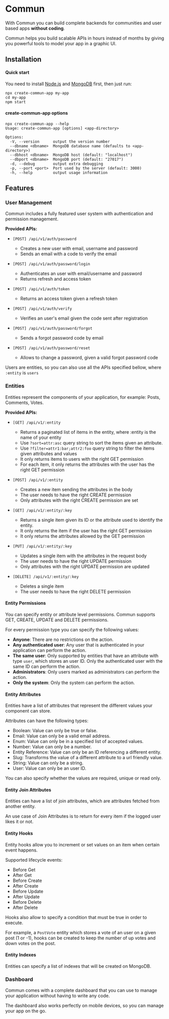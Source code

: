# Commun

With Commun you can build complete backends for communities and user based apps **without coding**.

Commun helps you build scalable APIs in hours instead of months by giving you powerful tools to model your app in a graphic UI.   

## Installation

#### Quick start

You need to install [Node.js](https://nodejs.org/en/download/) and [MongoDB](https://docs.mongodb.com/manual/installation/) first, then just run:

```
npx create-commun-app my-app
cd my-app
npm start
```

#### create-commun-app options

```
npx create-commun-app --help
Usage: create-commun-app [options] <app-directory>

Options:
  -V, --version      output the version number
  --dbname <dbname>  MongoDB database name (defaults to <app-directory>)
  --dbhost <dbname>  MongoDB host (default: "localhost")
  --dbport <dbname>  MongoDB port (default: "27017")
  -d, --debug        output extra debugging
  -p, --port <port>  Port used by the server (default: 3000)
  -h, --help         output usage information
```

## Features

### User Management

Commun includes a fully featured user system with authentication and permission management.

**Provided APIs:**

* `[POST] /api/v1/auth/password`
  - Creates a new user with email, username and password
  - Sends an email with a code to verify the email 

* `[POST] /api/v1/auth/password/login`
  - Authenticates an user with email/username and password
  - Returns refresh and access token

* `[POST] /api/v1/auth/token`
  - Returns an access token given a refresh token

* `[POST] /api/v1/auth/verify`
  - Verifies an user's email given the code sent after registration

* `[POST] /api/v1/auth/password/forgot`
  - Sends a forgot password code by email

* `[POST] /api/v1/auth/password/reset`
  - Allows to change a password, given a valid forgot password code

Users are entities, so you can also use all the APIs specified bellow, where `:entity` is `users`

### Entities

Entities represent the components of your application, for example: Posts, Comments, Votes.

**Provided APIs:**

* `[GET] /api/v1/:entity`
  - Returns a paginated list of items in the entity, where :entity is the name of your entity
  - Use `?sort=attr:asc` query string to sort the items given an attribute.
  - Use `?filter=attr1:bar;attr2:foo` query string to filter the items given attributes and values
  - It only returns items to users with the right GET permission
  - For each item, it only returns the attributes with the user has the right GET permission

* `[POST] /api/v1/:entity`
  - Creates a new item sending the attributes in the body
  - The user needs to have the right CREATE permission
  - Only attributes with the right CREATE permission are set

* `[GET] /api/v1/:entity/:key`
  - Returns a single item given its ID or the attribute used to identify the entity.
  - It only returns the item if the user has the right GET permission
  - It only returns the attributes allowed by the GET permission
 
* `[PUT] /api/v1/:entity/:key`
  - Updates a single item with the attributes in the request body
  - The user needs to have the right UPDATE permission
  - Only attributes with the right UPDATE permission are updated

* `[DELETE] /api/v1/:entity/:key`
  - Deletes a single item
  - The user needs to have the right DELETE permission

#### Entity Permissions

You can specify entity or attribute level permissions. Commun supports GET, CREATE, UPDATE and DELETE permissions.

For every permission type you can specify the following values:
- **Anyone**: There are no restrictions on the action.
- **Any authenticated user**: Any user that is authenticated in your application can perform the action.
- **The same user**: Only supported by entities that have an attribute with type `user`, which stores an user ID. Only the authenticated user with the same ID can perform the action.
- **Administrators**: Only users marked as administrators can perform the action.
- **Only the system**: Only the system can perform the action.

#### Entity Attributes

Entities have a list of attributes that represent the different values your component can store.

Attributes can have the following types:
- Boolean: Value can only be true or false.
- Email: Value can only be a valid email address.
- Enum: Value can only be in a specified list of accepted values. 
- Number: Value can only be a number.
- Entity Reference: Value can only be an ID referencing a different entity.
- Slug: Transforms the value of a different attribute to a url friendly value.
- String: Value can only be a string.
- User: Value can only be an user ID.

You can also specify whether the values are required, unique or read only.

#### Entity Join Attributes

Entities can have a list of join attributes, which are attributes fetched from another entity.

An use case of Join Attributes is to return for every item if the logged user likes it or not.

#### Entity Hooks

Entity hooks allow you to increment or set values on an item when certain event happens.

Supported lifecycle events:
- Before Get
- After Get
- Before Create
- After Create
- Before Update
- After Update
- Before Delete
- After Delete

Hooks also allow to specify a condition that must be true in order to execute.

For example, a `PostVote` entity which stores a vote of an user on a given post (1 or -1), hooks can be created to keep the number of up votes and down votes on the post.

#### Entity Indexes

Entities can specify a list of indexes that will be created on MongoDB.

### Dashboard

Commun comes with a complete dashboard that you can use to manage your application without having to write any code.

The dashboard also works perfectly on mobile devices, so you can manage your app on the go.
